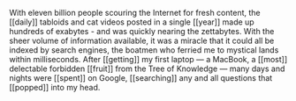 With eleven billion people scouring the Internet for fresh content, the [[daily]] tabloids and cat videos posted in a single [[year]] made up hundreds of exabytes - and was quickly nearing the zettabytes. With the sheer volume of information available, it was a miracle that it could all be indexed by search engines, the boatmen who ferried me to mystical lands within milliseconds. After [[getting]] my first laptop — a MacBook, a [[most]] delectable forbidden [[fruit]] from the Tree of Knowledge — many days and nights were [[spent]] on Google, [[searching]] any and all questions that [[popped]] into my head.